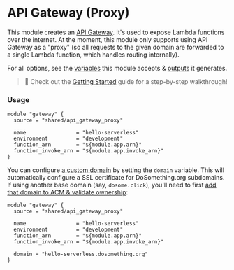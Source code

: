 # API Gateway (Proxy)

This module creates an [API Gateway](https://aws.amazon.com/api-gateway/). It's used to expose Lambda functions over the internet. At the moment, this module only supports using API Gateway as a "proxy" (so all requests to the given domain are forwarded to a single Lambda function, which handles routing internally).

For all options, see the [variables](https://github.com/DoSomething/infrastructure/blob/master/shared/api_gateway_proxy/variables.tf) this module accepts & [outputs](https://github.com/DoSomething/infrastructure/blob/master/shared/api_gateway_proxy/outputs.tf) it generates.

> :wave: Check out the [Getting Started](https://github.com/DoSomething/infrastructure/blob/master/docs/serverless-guide.md) guide for a step-by-step walkthrough!

### Usage

```hcl
module "gateway" {
  source = "shared/api_gateway_proxy"

  name                = "hello-serverless"
  environment         = "development"
  function_arn        = "${module.app.arn}"
  function_invoke_arn = "${module.app.invoke_arn}"
}
```

You can configure [a custom domain](https://github.com/DoSomething/infrastructure/blob/master/docs/serverless-guide.md#bonus-add-a-custom-domain) by setting the `domain` variable. This will automatically configure a SSL certificate for DoSomething.org subdomains. If using another base domain (say, `dosome.click`), you'll need to first [add that domain to ACM & validate ownership](https://docs.aws.amazon.com/acm/latest/userguide/gs-acm-request-public.html):

```hcl
module "gateway" {
  source = "shared/api_gateway_proxy"

  name                = "hello-serverless"
  environment         = "development"
  function_arn        = "${module.app.arn}"
  function_invoke_arn = "${module.app.invoke_arn}"

  domain = "hello-serverless.dosomething.org"
}
```
